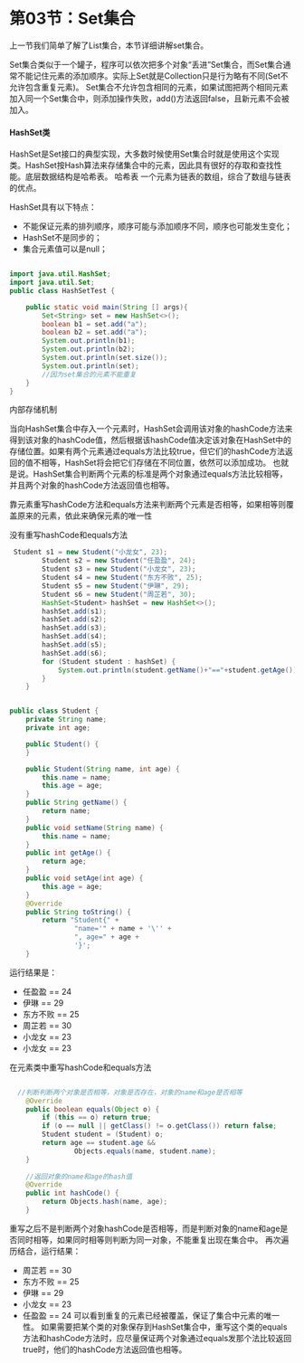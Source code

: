 # 第03节：Set集合

上一节我们简单了解了List集合，本节详细讲解set集合。

Set集合类似于一个罐子，程序可以依次把多个对象“丢进”Set集合，而Set集合通常不能记住元素的添加顺序。实际上Set就是Collection只是行为略有不同(Set不允许包含重复元素)。
Set集合不允许包含相同的元素，如果试图把两个相同元素加入同一个Set集合中，则添加操作失败，add()方法返回false，且新元素不会被加入。

#### HashSet类

HashSet是Set接口的典型实现，大多数时候使用Set集合时就是使用这个实现类。HashSet按Hash算法来存储集合中的元素，因此具有很好的存取和查找性能。底层数据结构是哈希表。
哈希表
一个元素为链表的数组，综合了数组与链表的优点。

HashSet具有以下特点：
* 不能保证元素的排列顺序，顺序可能与添加顺序不同，顺序也可能发生变化；
* HashSet不是同步的；
* 集合元素值可以是null；


```java

import java.util.HashSet;
import java.util.Set;
public class HashSetTest {

    public static void main(String [] args){
        Set<String> set = new HashSet<>();
        boolean b1 = set.add("a");
        boolean b2 = set.add("a");
        System.out.println(b1);
        System.out.println(b2);
        System.out.println(set.size());
        System.out.println(set);
        //因为set集合的元素不能重复
    }
}

```


内部存储机制

当向HashSet集合中存入一个元素时，HashSet会调用该对象的hashCode方法来得到该对象的hashCode值，然后根据该hashCode值决定该对象在HashSet中的存储位置。如果有两个元素通过equals方法比较true，但它们的hashCode方法返回的值不相等，HashSet将会把它们存储在不同位置，依然可以添加成功。
也就是说。HashSet集合判断两个元素的标准是两个对象通过equals方法比较相等，并且两个对象的hashCode方法返回值也相等。

靠元素重写hashCode方法和equals方法来判断两个元素是否相等，如果相等则覆盖原来的元素，依此来确保元素的唯一性

没有重写hashCode和equals方法
```java
 Student s1 = new Student("小龙女", 23);
        Student s2 = new Student("任盈盈", 24);
        Student s3 = new Student("小龙女", 23);
        Student s4 = new Student("东方不败", 25);
        Student s5 = new Student("伊琳", 29);
        Student s6 = new Student("周芷若", 30);
        HashSet<Student> hashSet = new HashSet<>();
        hashSet.add(s1);
        hashSet.add(s2);
        hashSet.add(s3);
        hashSet.add(s4);
        hashSet.add(s5);
        hashSet.add(s6);
        for (Student student : hashSet) {
            System.out.println(student.getName()+"=="+student.getAge());
        }
    }

```

```java

public class Student {
    private String name;
    private int age;

    public Student() {
    }

    public Student(String name, int age) {
        this.name = name;
        this.age = age;
    }
    public String getName() {
        return name;
    }
    public void setName(String name) {
        this.name = name;
    }
    public int getAge() {
        return age;
    }
    public void setAge(int age) {
        this.age = age;
    }
    @Override
    public String toString() {
        return "Student{" +
                "name='" + name + '\'' +
                ", age=" + age +
                '}';
    }
```
运行结果是：
* 任盈盈 == 24
* 伊琳 == 29
* 东方不败 == 25
* 周芷若 == 30
* 小龙女 == 23
* 小龙女 == 23


在元素类中重写hashCode和equals方法

```java

  //判断判断两个对象是否相等，对象是否存在，对象的name和age是否相等
    @Override
    public boolean equals(Object o) {
        if (this == o) return true;
        if (o == null || getClass() != o.getClass()) return false;
        Student student = (Student) o;
        return age == student.age &&
                Objects.equals(name, student.name);
    }
    
    //返回对象的name和age的hash值
    @Override
    public int hashCode() {
        return Objects.hash(name, age);
    }

```

重写之后不是判断两个对象hashCode是否相等，而是判断对象的name和age是否同时相等，如果同时相等则判断为同一对象，不能重复出现在集合中。
再次遍历结合，运行结果：
* 周芷若 == 30
* 东方不败 == 25
* 伊琳 == 29
* 小龙女 == 23
* 任盈盈 == 24
可以看到重复的元素已经被覆盖，保证了集合中元素的唯一性。
如果需要把某个类的对象保存到HashSet集合中，重写这个类的equals方法和hashCode方法时，应尽量保证两个对象通过equals发那个法比较返回true时，他们的hashCode方法返回值也相等。